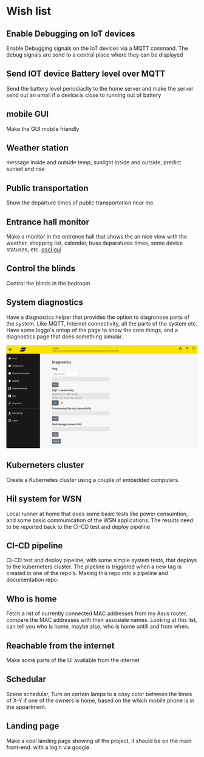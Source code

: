 # Wish list

## Enable Debugging on IoT devices

Enable Debugging signals on the IoT devices via a MQTT command. The debug signals are send to a central place where
they can be displayed

## Send IOT device Battery level over MQTT

Send the battery level periodiaclly to the home server and make the server send out an email if
a device is close to running out of battery

## mobile GUI

Make the GUI mobile friendly

## Weather station

message inside and outside temp, sunlight inside and outside, predict sunset and rise

## Public transportation

Show the departure times of public transportation near me.

## Entrance hall monitor

Make a monitor in the entrence hall that shows the an nice view with the weather, shopping list, calender, buss deparatures times, some device statuses, etc.
[cool gui](https://www.typeform.com/)

## Control the blinds

Control the blinds in the bedroom

## System diagnostics

Have a diagnostics helper that provides the option to diagronose parts of the system. Like MQTT, Internet connectivity, all the parts of the system etc. Have some loggo's ontop of the page to show the core things, and a diagnostics page that does something simular.

![Diagnostics info](static/img/diagnostics.png "Diagnoistcs page")

## Kuberneters cluster

Create a Kubernetes cluster using a couple of embedded computers.

## Hil system for WSN

Local runner at home that does some basic tests like power consumtion, and some basic communication of the WSN applications. The results need to be reported back to the CI-CD test and deploy pipeline

## CI-CD pipeline

CI-CD test and deploy pipeline, with some simple system tests, that deploys to the kuberneters cluster. The pipeline is triggered when a new tag is created in one of the repo's. Making this repo into a pipeline and documentation repo.

## Who is home

Fetch a list of currently connected MAC addresses from my Asus router, compare the MAC addresses with their assosiate names. Looking at this list, can tell you who is home, maybe also, who is home untill and from when.

## Reachable from the internet

Make some parts of the UI available from the internet

## Schedular

Scene schedular, Turn on certain lamps to a cosy color between the times of X-Y if one of the owners is home, based on the which mobile phone is in the appartment.

## Landing page

Make a cool landing page showing of the project, it should be on the main front-end. with a login via google.
